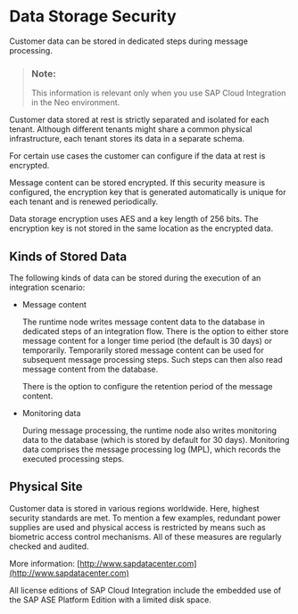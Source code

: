 <!-- loio32e84c4ae699440fb1b1e79a040519db -->

# Data Storage Security

Customer data can be stored in dedicated steps during message processing.

> ### Note:  
> This information is relevant only when you use SAP Cloud Integration in the Neo environment.



Customer data stored at rest is strictly separated and isolated for each tenant. Although different tenants might share a common physical infrastructure, each tenant stores its data in a separate schema.

For certain use cases the customer can configure if the data at rest is encrypted.

Message content can be stored encrypted. If this security measure is configured, the encryption key that is generated automatically is unique for each tenant and is renewed periodically.

Data storage encryption uses AES and a key length of 256 bits. The encryption key is not stored in the same location as the encrypted data.



<a name="loio32e84c4ae699440fb1b1e79a040519db__section_ukv_lxw_vgb"/>

## Kinds of Stored Data

The following kinds of data can be stored during the execution of an integration scenario:

-   Message content

    The runtime node writes message content data to the database in dedicated steps of an integration flow. There is the option to either store message content for a longer time period \(the default is 30 days\) or temporarily. Temporarily stored message content can be used for subsequent message processing steps. Such steps can then also read message content from the database.

    There is the option to configure the retention period of the message content.

-   Monitoring data

    During message processing, the runtime node also writes monitoring data to the database \(which is stored by default for 30 days\). Monitoring data comprises the message processing log \(MPL\), which records the executed processing steps.




## Physical Site

Customer data is stored in various regions worldwide. Here, highest security standards are met. To mention a few examples, redundant power supplies are used and physical access is restricted by means such as biometric access control mechanisms. All of these measures are regularly checked and audited.

More information: [http://www.sapdatacenter.com](http://www.sapdatacenter.com)

All license editions of SAP Cloud Integration include the embedded use of the SAP ASE Platform Edition with a limited disk space.

